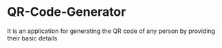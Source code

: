 # QR-Code-Generator
It is an application for generating the QR code of any person by providing their basic details 
